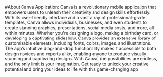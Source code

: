 #About Canva Application:
 Canva is a revolutionary mobile application that empowers users to unleash their creativity and design skills effortlessly. With its user-friendly interface and a vast array of professional-grade templates, Canva allows individuals, businesses, and even students to create stunning graphics, presentations, social media posts, and more, all within minutes. Whether you're designing a logo, making a birthday card, or developing a captivating slideshow, Canva provides an extensive library of customizable elements, including fonts, colors, images, and illustrations. The app's intuitive drag-and-drop functionality makes it accessible to both design novices and experts alike, enabling anyone to produce visually stunning and captivating designs. With Canva, the possibilities are endless, and the only limit is your imagination. Get ready to unlock your creative potential and bring your ideas to life with this game-changing app
